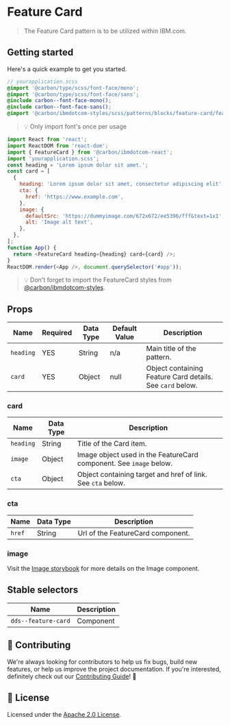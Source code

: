 # Feature Card

> The Feature Card pattern is to be utilized within IBM.com.

## Getting started

Here's a quick example to get you started.

```scss
// yourapplication.scss
@import '@carbon/type/scss/font-face/mono';
@import '@carbon/type/scss/font-face/sans';
@include carbon--font-face-mono();
@include carbon--font-face-sans();
@import '@carbon/ibmdotcom-styles/scss/patterns/blocks/feature-card/feature-card.scss';
```

> 💡 Only import font's once per usage

```javascript
import React from 'react';
import ReactDOM from 'react-dom';
import { FeatureCard } from '@carbon/ibmdotcom-react';
import 'yourapplication.scss';
const heading = 'Lorem ipsum dolor sit amet.';
const card = [
  {
    heading: 'Lorem ipsum dolor sit amet, consectetur adipiscing elit',
    cta: {
      href: 'https://www.example.com',
    },
    image: {
      defaultSrc: 'https://dummyimage.com/672x672/ee5396/fff&text=1x1',
      alt: 'Image alt text',
    },
  },
];
function App() {
  return <FeatureCard heading={heading} card={card} />;
}
ReactDOM.render(<App />, document.querySelector('#app'));
```

> 💡 Don't forget to import the FeatureCard styles from
> [@carbon/ibmdotcom-styles](https://github.com/carbon-design-system/ibm-dotcom-library/blob/master/packages/styles).

## Props

| Name      | Required | Data Type | Default Value | Description                                               |
| --------- | -------- | --------- | ------------- | --------------------------------------------------------- |
| `heading` | YES      | String    | n/a           | Main title of the pattern.                                |
| `card`    | YES      | Object    | null          | Object containing Feature Card details. See `card` below. |

### card

| Name      | Data Type | Description                                                        |
| --------- | --------- | ------------------------------------------------------------------ |
| `heading` | String    | Title of the Card item.                                            |
| `image`   | Object    | Image object used in the FeatureCard component. See `image` below. |
| `cta`     | Object    | Object containing target and href of link. See `cta` below.        |

### cta

| Name   | Data Type | Description                       |
| ------ | --------- | --------------------------------- |
| `href` | String    | Url of the FeatureCard component. |

### image

Visit the
[Image storybook](https://ibmdotcom-react.mybluemix.net/?path=/story/components-image--default)
for more details on the Image component.

## Stable selectors

| Name                | Description |
| ------------------- | ----------- |
| `dds--feature-card` | Component   |

## 🙌 Contributing

We're always looking for contributors to help us fix bugs, build new features,
or help us improve the project documentation. If you're interested, definitely
check out our
[Contributing Guide](https://github.com/carbon-design-system/ibm-dotcom-library/blob/master/.github/CONTRIBUTING.md)!
👀

## 📝 License

Licensed under the
[Apache 2.0 License](https://github.com/carbon-design-system/ibm-dotcom-library/blob/master/LICENSE).
